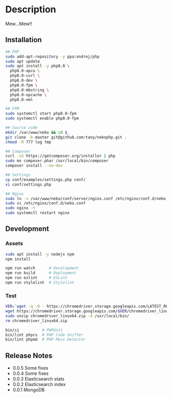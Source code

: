 # Description
Mew...Mew!!

## Installation

```sh
## PHP
sudo add-apt-repository -y ppa:ondrej/php
sudo apt update
sudo apt install -y php8.0 \
  php8.0-apcu \
  php8.0-curl \
  php8.0-dev \
  php8.0-fpm \
  php8.0-mbstring \
  php8.0-opcache \
  php8.0-xml

## FPM
sudo systemctl start php8.0-fpm
sudo systemctl enable php8.0-fpm

## Source code
mkdir /var/www/neko && cd $_
git clone -b master git@github.com:tany/nekophp.git .
chmod -R 777 log tmp

## Composer
curl -sS https://getcomposer.org/installer | php
sudo mv composer.phar /usr/local/bin/composer
composer install --no-dev

## Settings
cp conf/examples/settings.php conf/
vi conf/settings.php

## Nginx
sudo ln -s /var/www/neko/conf/server/nginx.conf /etc/nginx/conf.d/neko.conf
sudo vi /etc/nginx/conf.d/neko.conf
sudo nginx -t
sudo systemctl restart nginx
```

## Development

### Assets

```sh
sudo apt install -y nodejs npm
npm install

npm run watch      # Development
npm run build      # Deployment
npm run eslint     # ESLint
npm run stylelint  # Stylelint
```

### Test

```sh
VER=`wget -q -O - https://chromedriver.storage.googleapis.com/LATEST_RELEASE`
wget https://chromedriver.storage.googleapis.com/$VER/chromedriver_linux64.zip
sudo unzip chromedriver_linux64.zip -d /usr/local/bin/
rm chromedriver_linux64.zip

bin/ci          # PHPUnit
bin/lint phpcs  # PHP Code Sniffer
bin/lint phpmd  # PHP Mess Detector
```

## Release Notes

- 0.0.5 Some fixes
- 0.0.4 Some fixes
- 0.0.3 Elasticsearch stats
- 0.0.2 Elasticsearch index
- 0.0.1 MongoDB
